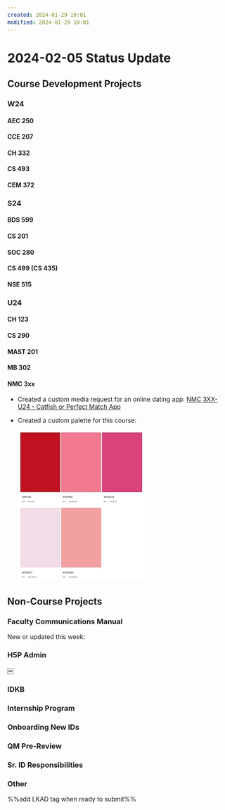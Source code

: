 ```yaml
---
created: 2024-01-29 10:01
modified: 2024-01-29 10:01
---
```


# 2024-02-05 Status Update

## Course Development Projects

### W24

#### AEC 250

#### CCE 207

#### CH 332

#### CS 493

#### CEM 372

### S24

#### BDS 599

#### CS 201

#### SOC 280

#### CS 499 (CS 435)

#### NSE 515

### U24

#### CH 123

#### CS 290

#### MAST 201

#### MB 302

#### NMC 3xx

* Created a custom media request for an online dating app: [NMC 3XX- U24 - Catfish or Perfect Match App](https://app.asana.com/0/1206330558994035/1206468256113095)
* Created a custom palette for this course:

	![NMC 3XX Palette](images/NMC3XXPalette.jpeg)

## Non-Course Projects

### Faculty Communications Manual

New or updated this week:

### H5P Admin

￼

### IDKB

### Internship Program

### Onboarding New IDs

### QM Pre-Review

### Sr. ID Responsibilities

### Other

%%add LKAD tag when ready to submit%%
